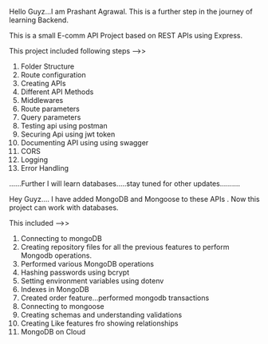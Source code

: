 Hello Guyz...I am Prashant Agrawal.
This is a further step in the journey of learning Backend.

This is a small E-comm API Project based on REST APIs using Express.

This project included following steps -->>
1. Folder Structure
2. Route configuration
3. Creating APIs
4. Different API Methods
5. Middlewares
6. Route parameters
7. Query parameters
8. Testing api using postman
9. Securing Api using jwt token
10. Documenting API using using swagger
11. CORS
12. Logging
13. Error Handling

......Further I will learn databases.....stay tuned for other updates..........

Hey Guyz.... I have added MongoDB and Mongoose to these APIs . Now this project can work with databases.

This included -->>
1. Connecting to mongoDB
2. Creating repository files for all the previous features to perform Mongodb operations.
3. Performed various MongoDB operations
4. Hashing passwords using bcrypt
5. Setting environment variables using dotenv
6. Indexes in MongoDB
7. Created order feature...performed mongodb transactions
8. Connecting to mongoose
9. Creating schemas and understanding validations
10. Creating Like features fro showing relationships
11. MongoDB on Cloud
